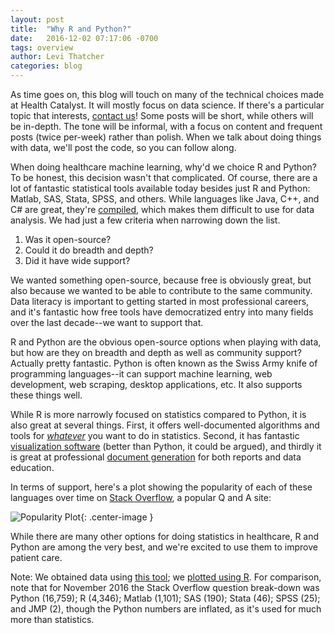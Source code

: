 ```yaml
---
layout: post
title:  "Why R and Python?"
date:   2016-12-02 07:17:06 -0700
tags: overview
author: Levi Thatcher
categories: blog
---
```

As time goes on, this blog will touch on many of the technical choices made at Health Catalyst. It will mostly focus on data science. If there's a particular topic that interests, [contact us](/contact.html)! Some posts will be short, while others will be in-depth. The tone will be informal, with a focus on content and frequent posts (twice per-week) rather than polish. When we talk about doing things with data, we'll post the code, so you can follow along.

When doing healthcare machine learning, why'd we choice R and Python? To be honest, this decision wasn't that complicated. Of course, there are a lot of fantastic statistical tools available today besides just R and Python: Matlab, SAS, Stata, SPSS, and others. While languages like Java, C++, and C# are great, they're [compiled](https://en.wikipedia.org/wiki/Compiled_language), which makes them difficult to use for data analysis. We had just a few criteria when narrowing down the list.

1. Was it open-source? 
2. Could it do breadth and depth? 
3. Did it have wide support?

We wanted something open-source, because free is obviously great, but also because we wanted to be able to contribute to the same community. Data literacy is important to getting started in most professional careers, and it's fantastic how free tools have democratized entry into many fields over the last decade--we want to support that.

R and Python are the obvious open-source options when playing with data, but how are they on breadth and depth as well as community support? Actually pretty fantastic. Python is often known as the Swiss Army knife of programming languages--it can support machine learning, web development, web scraping, desktop applications, etc. It also supports these things well.

While R is more narrowly focused on statistics compared to Python, it is also great at several things. First, it offers well-documented algorithms and tools for [*whatever*](https://cran.r-project.org/web/views/) you want to do in statistics. Second, it has fantastic [visualization software](http://tutorials.iq.harvard.edu/R/Rgraphics/Rgraphics.html) (better than Python, it could be argued), and thirdly it is great at professional [document generation](http://yihui.name/knitr/) for both reports and data education.

In terms of support, here's a plot showing the popularity of each of these languages over time on [Stack Overflow](http://stackoverflow.com/), a popular Q and A site:

![Popularity Plot](/assets/RvsPyPost_LanguageComparisonOverTime.png){: .center-image }

While there are many other options for doing statistics in healthcare, R and Python are among the very best, and we're excited to use them to improve patient care.

Note: We obtained data using [this tool](https://data.stackexchange.com/stackoverflow/query/596780/language-trends-questions-per-tag-per-month); we [plotted using R](https://gist.github.com/levithatcher/130ee5d6586839ceeb3975e0afee9b65). For comparison, note that for November 2016 the Stack Overflow question break-down was Python (16,759); R (4,346); Matlab (1,101); SAS (190); Stata (46); SPSS (25); and JMP (2), though the Python numbers are inflated, as it's used for much more than statistics. 